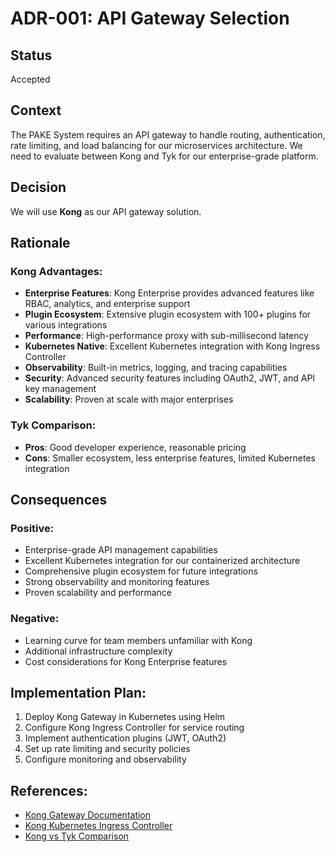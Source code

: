 # ADR-001: API Gateway Selection

## Status
Accepted

## Context
The PAKE System requires an API gateway to handle routing, authentication, rate limiting, and load balancing for our microservices architecture. We need to evaluate between Kong and Tyk for our enterprise-grade platform.

## Decision
We will use **Kong** as our API gateway solution.

## Rationale

### Kong Advantages:
- **Enterprise Features**: Kong Enterprise provides advanced features like RBAC, analytics, and enterprise support
- **Plugin Ecosystem**: Extensive plugin ecosystem with 100+ plugins for various integrations
- **Performance**: High-performance proxy with sub-millisecond latency
- **Kubernetes Native**: Excellent Kubernetes integration with Kong Ingress Controller
- **Observability**: Built-in metrics, logging, and tracing capabilities
- **Security**: Advanced security features including OAuth2, JWT, and API key management
- **Scalability**: Proven at scale with major enterprises

### Tyk Comparison:
- **Pros**: Good developer experience, reasonable pricing
- **Cons**: Smaller ecosystem, less enterprise features, limited Kubernetes integration

## Consequences

### Positive:
- Enterprise-grade API management capabilities
- Excellent Kubernetes integration for our containerized architecture
- Comprehensive plugin ecosystem for future integrations
- Strong observability and monitoring features
- Proven scalability and performance

### Negative:
- Learning curve for team members unfamiliar with Kong
- Additional infrastructure complexity
- Cost considerations for Kong Enterprise features

## Implementation Plan:
1. Deploy Kong Gateway in Kubernetes using Helm
2. Configure Kong Ingress Controller for service routing
3. Implement authentication plugins (JWT, OAuth2)
4. Set up rate limiting and security policies
5. Configure monitoring and observability

## References:
- [Kong Gateway Documentation](https://docs.konghq.com/gateway/)
- [Kong Kubernetes Ingress Controller](https://github.com/Kong/kubernetes-ingress-controller)
- [Kong vs Tyk Comparison](https://konghq.com/blog/kong-vs-tyk-api-gateway-comparison)
